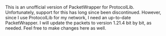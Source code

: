 This is an unofficial version of PacketWrapper for ProtocolLib. Unfortunately, support for this has long since been discontinued. However, since I use ProtocolLib for my network, I need an up-to-date PacketWrapper. I will update the packets to version 1.21.4 bit by bit, as needed. Feel free to make changes here as well.
